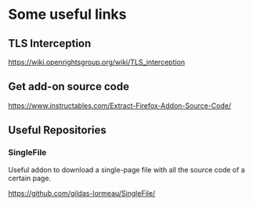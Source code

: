 # Some useful links
## TLS Interception

https://wiki.openrightsgroup.org/wiki/TLS_interception

## Get add-on source code
https://www.instructables.com/Extract-Firefox-Addon-Source-Code/

## Useful Repositories

### SingleFile
Useful addon to download a single-page file with all the source code of a certain page.

https://github.com/gildas-lormeau/SingleFile/

